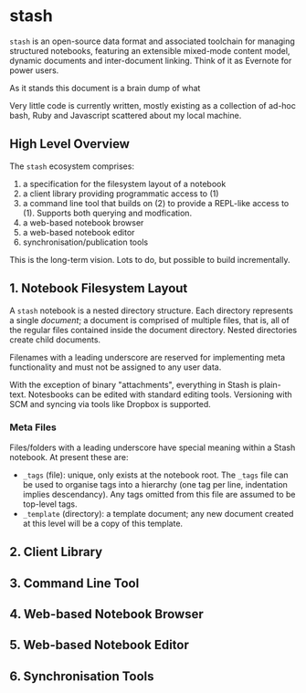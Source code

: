 # stash

`stash` is an open-source data format and associated toolchain for managing structured notebooks, featuring an extensible mixed-mode content model, dynamic documents and inter-document linking. Think of it as Evernote for power users.

As it stands this document is a brain dump of what 

Very little code is currently written, mostly existing as a collection of ad-hoc bash, Ruby and Javascript scattered about my local machine.

## High Level Overview

The `stash` ecosystem comprises:

  1. a specification for the filesystem layout of a notebook
  2. a client library providing programmatic access to (1)
  3. a command line tool that builds on (2) to provide a REPL-like access to (1). Supports both querying and modfication.
  4. a web-based notebook browser
  5. a web-based notebook editor
  6. synchronisation/publication tools

This is the long-term vision. Lots to do, but possible to build incrementally.

## 1. Notebook Filesystem Layout

A `stash` notebook is a nested directory structure. Each directory represents a single *document*; a document is comprised of multiple files, that is, all of the regular files contained inside the document directory. Nested directories create child documents.

Filenames with a leading underscore are reserved for implementing meta functionality and must not be assigned to any user data.

With the exception of binary "attachments", everything in Stash is plain-text. Notesbooks can be edited with standard editing tools. Versioning with SCM and syncing via tools like Dropbox is supported.

### Meta Files

Files/folders with a leading underscore have special meaning within a Stash notebook. At present these are:

  * `_tags` (file): unique, only exists at the notebook root. The `_tags` file can be used to organise tags into a hierarchy (one tag per line, indentation implies descendancy). Any tags omitted from this file are assumed to be top-level tags.
  * `_template` (directory): a template document; any new document created at this level will be a copy of this template.

## 2. Client Library

## 3. Command Line Tool

## 4. Web-based Notebook Browser

## 5. Web-based Notebook Editor

## 6. Synchronisation Tools
